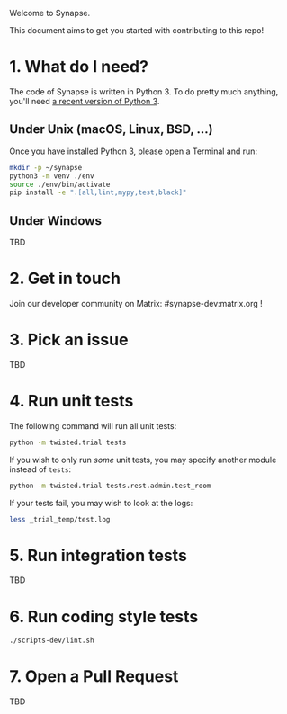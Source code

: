 Welcome to Synapse.

This document aims to get you started with contributing to this repo!


# 1. What do I need?

The code of Synapse is written in Python 3. To do pretty much anything, you'll need [a recent version of Python 3](https://wiki.python.org/moin/BeginnersGuide/Download).

## Under Unix (macOS, Linux, BSD, ...)

Once you have installed Python 3, please open a Terminal and run:

```sh
mkdir -p ~/synapse
python3 -m venv ./env
source ./env/bin/activate
pip install -e ".[all,lint,mypy,test,black]"
```

## Under Windows

TBD

# 2. Get in touch

Join our developer community on Matrix: #synapse-dev:matrix.org !

# 3. Pick an issue

TBD

# 4. Run unit tests

The following command will run all unit tests:

```sh
python -m twisted.trial tests
```

If you wish to only run *some* unit tests, you may specify
another module instead of `tests`:

```sh
python -m twisted.trial tests.rest.admin.test_room
```

If your tests fail, you may wish to look at the logs:

```sh
less _trial_temp/test.log
```

# 5. Run integration tests

TBD

# 6. Run coding style tests

```sh
./scripts-dev/lint.sh
```

# 7. Open a Pull Request

TBD
